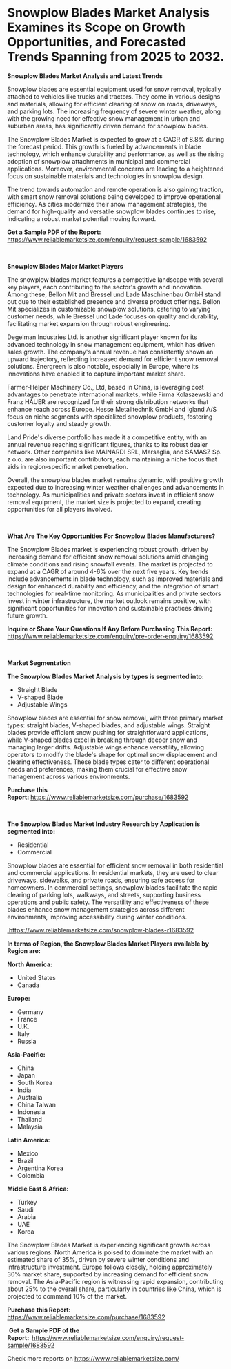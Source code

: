 <p><h1>Snowplow Blades Market Analysis Examines its Scope on Growth Opportunities, and Forecasted Trends Spanning from 2025 to 2032.</h1></p><p><strong>Snowplow Blades Market Analysis and Latest Trends</strong></p>
<p><p>Snowplow blades are essential equipment used for snow removal, typically attached to vehicles like trucks and tractors. They come in various designs and materials, allowing for efficient clearing of snow on roads, driveways, and parking lots. The increasing frequency of severe winter weather, along with the growing need for effective snow management in urban and suburban areas, has significantly driven demand for snowplow blades.</p><p>The Snowplow Blades Market is expected to grow at a CAGR of 8.8% during the forecast period. This growth is fueled by advancements in blade technology, which enhance durability and performance, as well as the rising adoption of snowplow attachments in municipal and commercial applications. Moreover, environmental concerns are leading to a heightened focus on sustainable materials and technologies in snowplow design. </p><p>The trend towards automation and remote operation is also gaining traction, with smart snow removal solutions being developed to improve operational efficiency. As cities modernize their snow management strategies, the demand for high-quality and versatile snowplow blades continues to rise, indicating a robust market potential moving forward.</p></p>
<p><strong>Get a Sample PDF of the Report:&nbsp;</strong> <a href="https://www.reliablemarketsize.com/enquiry/request-sample/1683592?utm_campaign=1133&utm_medium=2&utm_source=Github&utm_content=ia&utm_term=19022025&utm_id=snowplow-blades">https://www.reliablemarketsize.com/enquiry/request-sample/1683592</a></p>
<p>&nbsp;</p>
<p><strong>Snowplow Blades Major Market Players</strong></p>
<p><p>The snowplow blades market features a competitive landscape with several key players, each contributing to the sector's growth and innovation. Among these, Bellon Mit and Bressel und Lade Maschinenbau GmbH stand out due to their established presence and diverse product offerings. Bellon Mit specializes in customizable snowplow solutions, catering to varying customer needs, while Bressel und Lade focuses on quality and durability, facilitating market expansion through robust engineering.</p><p>Degelman Industries Ltd. is another significant player known for its advanced technology in snow management equipment, which has driven sales growth. The company's annual revenue has consistently shown an upward trajectory, reflecting increased demand for efficient snow removal solutions. Energreen is also notable, especially in Europe, where its innovations have enabled it to capture important market share.</p><p>Farmer-Helper Machinery Co., Ltd, based in China, is leveraging cost advantages to penetrate international markets, while Firma Kolaszewski and Franz HAUER are recognized for their strong distribution networks that enhance reach across Europe. Hesse Metalltechnik GmbH and Igland A/S focus on niche segments with specialized snowplow products, fostering customer loyalty and steady growth.</p><p>Land Pride's diverse portfolio has made it a competitive entity, with an annual revenue reaching significant figures, thanks to its robust dealer network. Other companies like MAINARDI SRL, Marsaglia, and SAMASZ Sp. z o.o. are also important contributors, each maintaining a niche focus that aids in region-specific market penetration.</p><p>Overall, the snowplow blades market remains dynamic, with positive growth expected due to increasing winter weather challenges and advancements in technology. As municipalities and private sectors invest in efficient snow removal equipment, the market size is projected to expand, creating opportunities for all players involved.</p></p>
<p>&nbsp;</p>
<p><strong>What Are The Key Opportunities For Snowplow Blades Manufacturers?</strong></p>
<p><p>The Snowplow Blades market is experiencing robust growth, driven by increasing demand for efficient snow removal solutions amid changing climate conditions and rising snowfall events. The market is projected to expand at a CAGR of around 4-6% over the next five years. Key trends include advancements in blade technology, such as improved materials and design for enhanced durability and efficiency, and the integration of smart technologies for real-time monitoring. As municipalities and private sectors invest in winter infrastructure, the market outlook remains positive, with significant opportunities for innovation and sustainable practices driving future growth.</p></p>
<p><strong>Inquire or Share Your Questions If Any Before Purchasing This Report:</strong> <a href="https://www.reliablemarketsize.com/enquiry/pre-order-enquiry/1683592?utm_campaign=1133&utm_medium=2&utm_source=Github&utm_content=ia&utm_term=19022025&utm_id=snowplow-blades">https://www.reliablemarketsize.com/enquiry/pre-order-enquiry/1683592</a></p>
<p>&nbsp;</p>
<p><strong>Market Segmentation</strong></p>
<p><strong>The Snowplow Blades Market Analysis by types is segmented into:</strong></p>
<p><ul><li>Straight Blade</li><li>V-shaped Blade</li><li>Adjustable Wings</li></ul></p>
<p><p>Snowplow blades are essential for snow removal, with three primary market types: straight blades, V-shaped blades, and adjustable wings. Straight blades provide efficient snow pushing for straightforward applications, while V-shaped blades excel in breaking through deeper snow and managing larger drifts. Adjustable wings enhance versatility, allowing operators to modify the blade's shape for optimal snow displacement and clearing effectiveness. These blade types cater to different operational needs and preferences, making them crucial for effective snow management across various environments.</p></p>
<p><strong>Purchase this Report:&nbsp;</strong><a href="https://www.reliablemarketsize.com/purchase/1683592?utm_campaign=1133&utm_medium=2&utm_source=Github&utm_content=ia&utm_term=19022025&utm_id=snowplow-blades">https://www.reliablemarketsize.com/purchase/1683592</a></p>
<p>&nbsp;</p>
<p><strong>The Snowplow Blades Market Industry Research by Application is segmented into:</strong></p>
<p><ul><li>Residential</li><li>Commercial</li></ul></p>
<p><p>Snowplow blades are essential for efficient snow removal in both residential and commercial applications. In residential markets, they are used to clear driveways, sidewalks, and private roads, ensuring safe access for homeowners. In commercial settings, snowplow blades facilitate the rapid clearing of parking lots, walkways, and streets, supporting business operations and public safety. The versatility and effectiveness of these blades enhance snow management strategies across different environments, improving accessibility during winter conditions.</p></p>
<p><a href="https://www.reliablemarketsize.com/snowplow-blades-r1683592?utm_campaign=1133&utm_medium=2&utm_source=Github&utm_content=ia&utm_term=19022025&utm_id=snowplow-blades">&nbsp;https://www.reliablemarketsize.com/snowplow-blades-r1683592</a></p>
<p><strong>In terms of Region, the Snowplow Blades Market Players available by Region are:</strong></p>
<p>
    <p> <strong> North America: </strong>
        <ul>
            <li>United States</li>
            <li>Canada</li>
        </ul>
        </p> 
    <p> <strong> Europe: </strong>
        <ul>
            <li>Germany</li>
            <li>France</li>
            <li>U.K.</li>
            <li>Italy</li>
            <li>Russia</li>
        </ul>
        </p> 
    <p> <strong> Asia-Pacific: </strong>
        <ul>
            <li>China</li>
            <li>Japan</li>
            <li>South Korea</li>
            <li>India</li>
            <li>Australia</li>
            <li>China Taiwan</li>
            <li>Indonesia</li>
            <li>Thailand</li>
            <li>Malaysia</li>
        </ul>
        </p> 
    <p> <strong> Latin America: </strong>
        <ul>
            <li>Mexico</li>
            <li>Brazil</li>
            <li>Argentina Korea</li>
            <li>Colombia</li>
        </ul>
        </p> 
    <p> <strong> Middle East & Africa: </strong>
        <ul>
            <li>Turkey</li>
            <li>Saudi</li>
            <li>Arabia</li>
            <li>UAE</li>
            <li>Korea</li>
        </ul>
    </p>
    </p>
<p><p>The Snowplow Blades Market is experiencing significant growth across various regions. North America is poised to dominate the market with an estimated share of 35%, driven by severe winter conditions and infrastructure investment. Europe follows closely, holding approximately 30% market share, supported by increasing demand for efficient snow removal. The Asia-Pacific region is witnessing rapid expansion, contributing about 25% to the overall share, particularly in countries like China, which is projected to command 10% of the market.</p></p>
<p><strong>Purchase this Report: </strong><a href="https://www.reliablemarketsize.com/purchase/1683592?utm_campaign=1133&utm_medium=2&utm_source=Github&utm_content=ia&utm_term=19022025&utm_id=snowplow-blades">https://www.reliablemarketsize.com/purchase/1683592</a></p>
<p>&nbsp;<strong>Get a Sample PDF of the Report:&nbsp;&nbsp;</strong><a href="https://www.reliablemarketsize.com/enquiry/request-sample/1683592?utm_campaign=1133&utm_medium=2&utm_source=Github&utm_content=ia&utm_term=19022025&utm_id=snowplow-blades">https://www.reliablemarketsize.com/enquiry/request-sample/1683592</a></p>
<p><strong></strong></p>
<p>Check more reports on <a href="https://www.reliablemarketsize.com/?utm_campaign=1133&utm_medium=2&utm_source=Github&utm_content=ia&utm_term=19022025&utm_id=snowplow-blades">https://www.reliablemarketsize.com/</a></p>